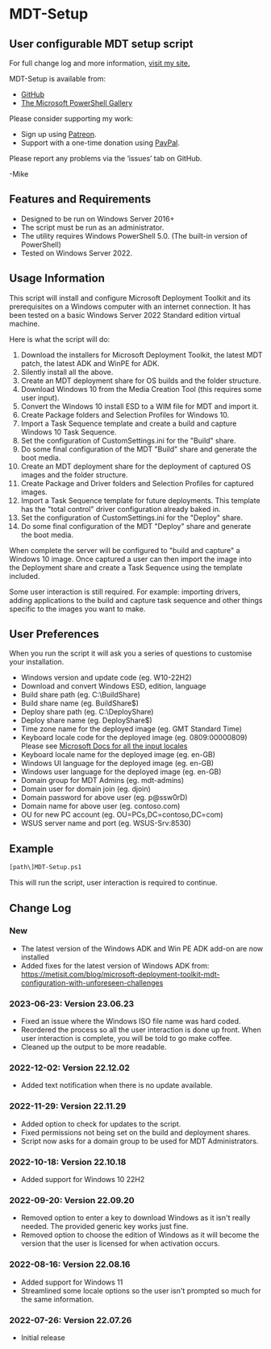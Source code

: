 # MDT-Setup

## User configurable MDT setup script

For full change log and more information, [visit my site.](https://gal.vin/utils/mdt-setup/)

MDT-Setup is available from:

* [GitHub](https://github.com/Digressive/MDT-Setup)
* [The Microsoft PowerShell Gallery](https://www.powershellgallery.com/packages/MDT-Setup)

Please consider supporting my work:

* Sign up using [Patreon](https://www.patreon.com/mikegalvin).
* Support with a one-time donation using [PayPal](https://www.paypal.me/digressive).

Please report any problems via the ‘issues’ tab on GitHub.

-Mike

## Features and Requirements

* Designed to be run on Windows Server 2016+
* The script must be run as an administrator.
* The utility requires Windows PowerShell 5.0. (The built-in version of PowerShell)
* Tested on Windows Server 2022.

## Usage Information

This script will install and configure Microsoft Deployment Toolkit and its prerequisites on a Windows computer with an internet connection. It has been tested on a basic Windows Server 2022 Standard edition virtual machine.

Here is what the script will do:

1. Download the installers for Microsoft Deployment Toolkit, the latest MDT patch, the latest ADK and WinPE for ADK.
2. Silently install all the above.
3. Create an MDT deployment share for OS builds and the folder structure.
4. Download Windows 10 from the Media Creation Tool (this requires some user input).
5. Convert the Windows 10 install ESD to a WIM file for MDT and import it.
6. Create Package folders and Selection Profiles for Windows 10.
7. Import a Task Sequence template and create a build and capture Windows 10 Task Sequence.
8. Set the configuration of CustomSettings.ini for the "Build" share.
9. Do some final configuration of the MDT "Build" share and generate the boot media.
10. Create an MDT deployment share for the deployment of captured OS images and the folder structure.
11. Create Package and Driver folders and Selection Profiles for captured images.
12. Import a Task Sequence template for future deployments. This template has the "total control" driver configuration already baked in.
13. Set the configuration of CustomSettings.ini for the "Deploy" share.
14. Do some final configuration of the MDT "Deploy" share and generate the boot media.

When complete the server will be configured to "build and capture" a Windows 10 image. Once captured a user can then import the image into the Deployment share and create a Task Sequence using the template included.

Some user interaction is still required. For example: importing drivers, adding applications to the build and capture task sequence and other things specific to the images you want to make.

## User Preferences

When you run the script it will ask you a series of questions to customise your installation.

* Windows version and update code (eg. W10-22H2)
* Download and convert Windows ESD, edition, language
* Build share path (eg. C:\BuildShare)
* Build share name (eg. BuildShare$)
* Deploy share path (eg. C:\DeployShare)
* Deploy share name (eg. DeployShare$)
* Time zone name for the deployed image (eg. GMT Standard Time)
* Keyboard locale code for the deployed image (eg. 0809:00000809) Please see [Microsoft Docs for all the input locales](https://docs.microsoft.com/en-us/windows-hardware/manufacture/desktop/default-input-locales-for-windows-language-packs?view=windows-11)
* Keyboard locale name for the deployed image (eg. en-GB)
* Windows UI language for the deployed image (eg. en-GB)
* Windows user language for the deployed image (eg. en-GB)
* Domain group for MDT Admins (eg. mdt-admins)
* Domain user for domain join (eg. djoin)
* Domain password for above user (eg. p@ssw0rD)
* Domain name for above user (eg. contoso.com)
* OU for new PC account (eg. OU=PCs,DC=contoso,DC=com)
* WSUS server name and port (eg. WSUS-Srv:8530)

## Example

``` txt
[path\]MDT-Setup.ps1
```

This will run the script, user interaction is required to continue.

## Change Log

### New

* The latest version of the Windows ADK and Win PE ADK add-on are now installed
* Added fixes for the latest version of Windows ADK from: https://metisit.com/blog/microsoft-deployment-toolkit-mdt-configuration-with-unforeseen-challenges

### 2023-06-23: Version 23.06.23

* Fixed an issue where the Windows ISO file name was hard coded.
* Reordered the process so all the user interaction is done up front. When user interaction is complete, you will be told to go make coffee.
* Cleaned up the output to be more readable.

### 2022-12-02: Version 22.12.02

* Added text notification when there is no update available.

### 2022-11-29: Version 22.11.29

* Added option to check for updates to the script.
* Fixed permissions not being set on the build and deployment shares.
* Script now asks for a domain group to be used for MDT Administrators.

### 2022-10-18: Version 22.10.18

* Added support for Windows 10 22H2

### 2022-09-20: Version 22.09.20

* Removed option to enter a key to download Windows as it isn't really needed. The provided generic key works just fine.
* Removed option to choose the edition of Windows as it will become the version that the user is licensed for when activation occurs.

### 2022-08-16: Version 22.08.16

* Added support for Windows 11
* Streamlined some locale options so the user isn't prompted so much for the same information.

### 2022-07-26: Version 22.07.26

* Initial release
